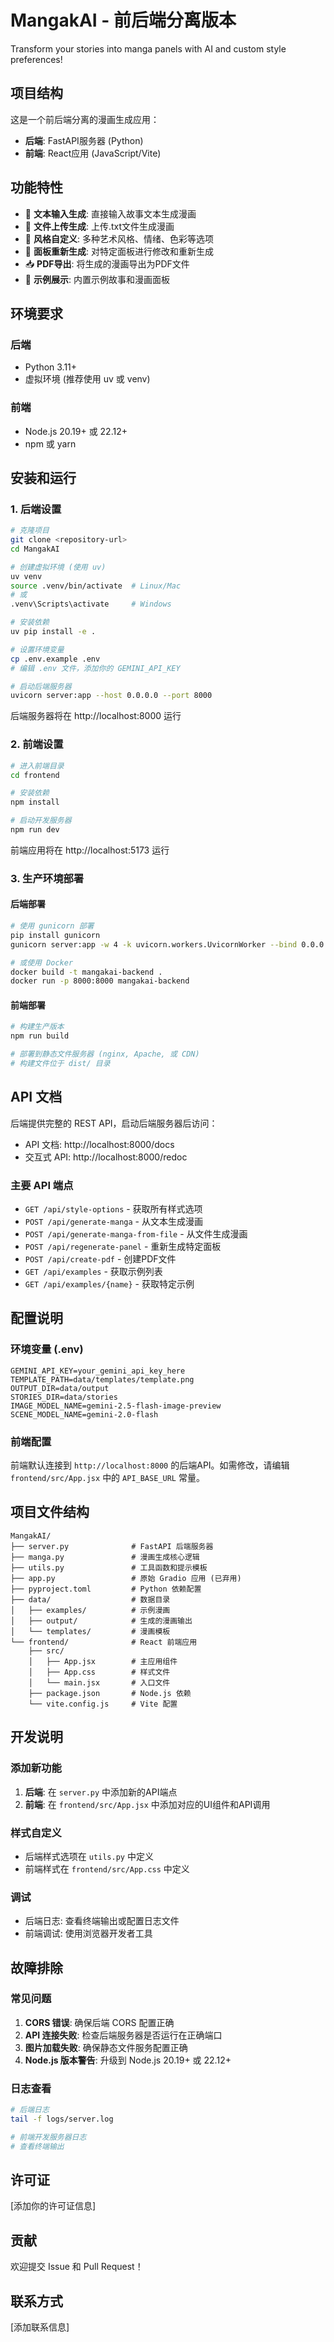 # MangakAI - 前后端分离版本

Transform your stories into manga panels with AI and custom style preferences!

## 项目结构

这是一个前后端分离的漫画生成应用：

- **后端**: FastAPI服务器 (Python)
- **前端**: React应用 (JavaScript/Vite)

## 功能特性

- 📝 **文本输入生成**: 直接输入故事文本生成漫画
- 📁 **文件上传生成**: 上传.txt文件生成漫画
- 🎨 **风格自定义**: 多种艺术风格、情绪、色彩等选项
- 🔄 **面板重新生成**: 对特定面板进行修改和重新生成
- 📥 **PDF导出**: 将生成的漫画导出为PDF文件
- 🎯 **示例展示**: 内置示例故事和漫画面板

## 环境要求

### 后端
- Python 3.11+
- 虚拟环境 (推荐使用 uv 或 venv)

### 前端
- Node.js 20.19+ 或 22.12+
- npm 或 yarn

## 安装和运行

### 1. 后端设置

```bash
# 克隆项目
git clone <repository-url>
cd MangakAI

# 创建虚拟环境 (使用 uv)
uv venv
source .venv/bin/activate  # Linux/Mac
# 或
.venv\Scripts\activate     # Windows

# 安装依赖
uv pip install -e .

# 设置环境变量
cp .env.example .env
# 编辑 .env 文件，添加你的 GEMINI_API_KEY

# 启动后端服务器
uvicorn server:app --host 0.0.0.0 --port 8000
```

后端服务器将在 http://localhost:8000 运行

### 2. 前端设置

```bash
# 进入前端目录
cd frontend

# 安装依赖
npm install

# 启动开发服务器
npm run dev
```

前端应用将在 http://localhost:5173 运行

### 3. 生产环境部署

#### 后端部署
```bash
# 使用 gunicorn 部署
pip install gunicorn
gunicorn server:app -w 4 -k uvicorn.workers.UvicornWorker --bind 0.0.0.0:8000

# 或使用 Docker
docker build -t mangakai-backend .
docker run -p 8000:8000 mangakai-backend
```

#### 前端部署
```bash
# 构建生产版本
npm run build

# 部署到静态文件服务器 (nginx, Apache, 或 CDN)
# 构建文件位于 dist/ 目录
```

## API 文档

后端提供完整的 REST API，启动后端服务器后访问：
- API 文档: http://localhost:8000/docs
- 交互式 API: http://localhost:8000/redoc

### 主要 API 端点

- `GET /api/style-options` - 获取所有样式选项
- `POST /api/generate-manga` - 从文本生成漫画
- `POST /api/generate-manga-from-file` - 从文件生成漫画
- `POST /api/regenerate-panel` - 重新生成特定面板
- `POST /api/create-pdf` - 创建PDF文件
- `GET /api/examples` - 获取示例列表
- `GET /api/examples/{name}` - 获取特定示例

## 配置说明

### 环境变量 (.env)

```env
GEMINI_API_KEY=your_gemini_api_key_here
TEMPLATE_PATH=data/templates/template.png
OUTPUT_DIR=data/output
STORIES_DIR=data/stories
IMAGE_MODEL_NAME=gemini-2.5-flash-image-preview
SCENE_MODEL_NAME=gemini-2.0-flash
```

### 前端配置

前端默认连接到 `http://localhost:8000` 的后端API。如需修改，请编辑 `frontend/src/App.jsx` 中的 `API_BASE_URL` 常量。

## 项目文件结构

```
MangakAI/
├── server.py              # FastAPI 后端服务器
├── manga.py               # 漫画生成核心逻辑
├── utils.py               # 工具函数和提示模板
├── app.py                 # 原始 Gradio 应用 (已弃用)
├── pyproject.toml         # Python 依赖配置
├── data/                  # 数据目录
│   ├── examples/          # 示例漫画
│   ├── output/            # 生成的漫画输出
│   └── templates/         # 漫画模板
└── frontend/              # React 前端应用
    ├── src/
    │   ├── App.jsx        # 主应用组件
    │   ├── App.css        # 样式文件
    │   └── main.jsx       # 入口文件
    ├── package.json       # Node.js 依赖
    └── vite.config.js     # Vite 配置
```

## 开发说明

### 添加新功能

1. **后端**: 在 `server.py` 中添加新的API端点
2. **前端**: 在 `frontend/src/App.jsx` 中添加对应的UI组件和API调用

### 样式自定义

- 后端样式选项在 `utils.py` 中定义
- 前端样式在 `frontend/src/App.css` 中定义

### 调试

- 后端日志: 查看终端输出或配置日志文件
- 前端调试: 使用浏览器开发者工具

## 故障排除

### 常见问题

1. **CORS 错误**: 确保后端 CORS 配置正确
2. **API 连接失败**: 检查后端服务器是否运行在正确端口
3. **图片加载失败**: 确保静态文件服务配置正确
4. **Node.js 版本警告**: 升级到 Node.js 20.19+ 或 22.12+

### 日志查看

```bash
# 后端日志
tail -f logs/server.log

# 前端开发服务器日志
# 查看终端输出
```

## 许可证

[添加你的许可证信息]

## 贡献

欢迎提交 Issue 和 Pull Request！

## 联系方式

[添加联系信息]